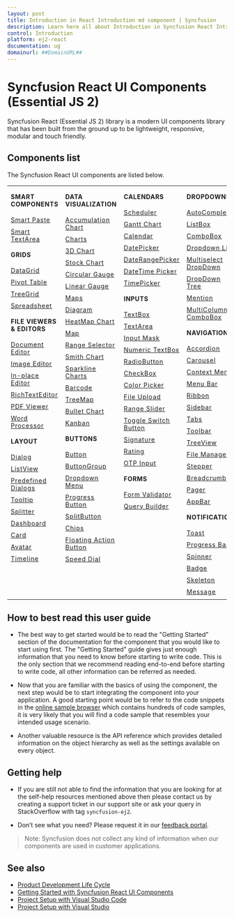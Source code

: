 ```yaml
---
layout: post
title: Introduction in React Introduction md component | Syncfusion
description: Learn here all about Introduction in Syncfusion React Introduction md component of Syncfusion Essential JS 2 and more.
control: Introduction 
platform: ej2-react
documentation: ug
domainurl: ##DomainURL##
---
```


# Syncfusion React UI Components (Essential JS 2)

Syncfusion React (Essential JS 2) library is a modern UI components library that has been built from the ground up to be lightweight, responsive, modular and touch friendly.

## Components list

The Syncfusion React UI components are listed below.

<style>

tr
{
border:0 !important;
}

td
{
border:0 !important;
vertical-align: top;
}

.controlanchorlink
{
text-decoration: none!important;
font-size: 14px!important;
text-align: left!important;
padding: 5px 0px;
letter-spacing: 1px;
}
.controlcategory
{
font-size: 14px!important;
text-align: left!important;
font-weight: bold!important;
letter-spacing: 0.7px;
}
}

</style>

<table id="table" style="border: 0px;">
<tbody>
<colgroup>
<col style="width: 25%">
<col style="width: 25%">
<col style="width: 25%">
<col style="width: 25%">
</colgroup>
</tbody>
<tr>
    <td>
        <div><p class="controlcategory">SMART COMPONENTS</p></div>
        <div class="controlanchorlink"><a target="_self" href="https://ej2.syncfusion.com/react/documentation/smart-paste-button/getting-started/">Smart Paste</a></div>
        <div class="controlanchorlink"><a target="_self" href="https://ej2.syncfusion.com/react/documentation/smart-textarea/getting-started/">Smart TextArea</a></div>
        <div><p class="controlcategory">GRIDS</p></div>
        <div class="controlanchorlink"><a target="_self" href="https://ej2.syncfusion.com/react/documentation/grid/getting-started/">DataGrid</a></div>
        <div class="controlanchorlink"><a target="_self" href="https://ej2.syncfusion.com/react/documentation/pivotview/getting-started/">Pivot Table</a></div>
        <div class="controlanchorlink"><a target="_self" href="https://ej2.syncfusion.com/react/documentation/treegrid/getting-started/">TreeGrid</a></div>
         <div class="controlanchorlink"><a target="_self" href="https://ej2.syncfusion.com/react/documentation/spreadsheet/getting-started/">Spreadsheet</a></div>
        <div><p class="controlcategory">FILE VIEWERS & EDITORS</p></div>
        <div class="controlanchorlink"><a target="_self" href="https://ej2.syncfusion.com/react/documentation/document-editor/getting-started">Document Editor</a></div>
        <div class="controlanchorlink"><a target="_self" href="https://ej2.syncfusion.com/react/documentation/image-editor/getting-started">Image Editor</a></div>
        <div class="controlanchorlink"><a target="_self" href="https://ej2.syncfusion.com/react/documentation/inplace-editor/getting-started/">In-place Editor</a></div>
        <div class="controlanchorlink"><a target="_self" href="https://ej2.syncfusion.com/react/documentation/rich-text-editor/getting-started/">RichTextEditor</a></div>
        <div class="controlanchorlink"><a target="_self" href="https://ej2.syncfusion.com/react/documentation/pdfviewer/getting-started/">PDF Viewer</a></div>
        <div class="controlanchorlink"><a target="_self" href="https://ej2.syncfusion.com/react/documentation/document-editor/getting-started/">Word Processor</a></div>
        <div><p class="controlcategory">LAYOUT</p></div>
        <div class="controlanchorlink"><a target="_self" href="https://ej2.syncfusion.com/react/documentation/dialog/getting-started/">Dialog</a></div>
        <div class="controlanchorlink"><a target="_self" href="https://ej2.syncfusion.com/react/documentation/listview/getting-started/">ListView</a></div>
        <div class="controlanchorlink"><a target="_self" href="https://ej2.syncfusion.com/react/documentation/predefined-dialogs/getting-started">Predefined Dialogs</a></div>
        <div class="controlanchorlink"><a target="_self" href="https://ej2.syncfusion.com/react/documentation/tooltip/getting-started/">Tooltip</a></div>
        <div class="controlanchorlink"><a target="_self" href="https://ej2.syncfusion.com/react/documentation/splitter/getting-started/">Splitter</a></div>
        <div class="controlanchorlink"><a target="_self" href="https://ej2.syncfusion.com/react/documentation/dashboard-layout/getting-started/">Dashboard</a></div>
        <div class="controlanchorlink"><a target="_self" href="https://ej2.syncfusion.com/react/documentation/card/getting-started/">Card</a></div>
        <div class="controlanchorlink"><a target="_self" href="https://ej2.syncfusion.com/react/documentation/avatar/getting-started/">Avatar</a></div>
        <div class="controlanchorlink"><a target="_self" href="https://ej2.syncfusion.com/react/documentation/timeline/getting-started">Timeline</a></div>
    </td>
    <td>
        <div><p class="controlcategory">DATA VISUALIZATION</p></div>
        <div class="controlanchorlink"><a target="_self" href="https://ej2.syncfusion.com/react/documentation/accumulation-chart/getting-started">Accumulation Chart</a></div>
        <div class="controlanchorlink"><a target="_self" href="https://ej2.syncfusion.com/react/documentation/chart/getting-started/">Charts</a></div>
        <div class="controlanchorlink"><a target="_self" href="https://ej2.syncfusion.com/react/documentation/3d-chart/getting-started">3D Chart</a></div>
        <div class="controlanchorlink"><a target="_self" href="https://ej2.syncfusion.com/react/documentation/stock-chart/getting-started/">Stock Chart</a></div>
        <div class="controlanchorlink"><a target="_self" href="https://ej2.syncfusion.com/react/documentation/circular-gauge/getting-started/">Circular Gauge</a></div>
        <div class="controlanchorlink"><a target="_self" href="https://ej2.syncfusion.com/react/documentation/linear-gauge/getting-started/">Linear Gauge</a></div>
        <div class="controlanchorlink"><a target="_self" href="https://ej2.syncfusion.com/react/documentation/maps/getting-started">Maps</a></div>
        <div class="controlanchorlink"><a target="_self" href="https://ej2.syncfusion.com/react/documentation/diagram/getting-started/">Diagram </a></div>
        <div class="controlanchorlink"><a target="_self" href="https://ej2.syncfusion.com/react/documentation/heatmap-chart/getting-started/">HeatMap Chart</a></div>
        <div class="controlanchorlink"><a target="_self" href="https://ej2.syncfusion.com/react/documentation/maps/getting-started/">Map</a></div>
        <div class="controlanchorlink"><a target="_self" href="https://ej2.syncfusion.com/react/documentation/range-navigator/getting-started/">Range Selector</a></div>
        <div class="controlanchorlink"><a target="_self" href="https://ej2.syncfusion.com/react/documentation/smithchart/getting-started/">Smith Chart</a></div>
        <div class="controlanchorlink"><a target="_self" href="https://ej2.syncfusion.com/react/documentation/sparkline/getting-started/">Sparkline Charts</a></div>
        <div class="controlanchorlink"><a target="_self" href="https://ej2.syncfusion.com/react/documentation/barcode/getting-started/">Barcode</a></div>
        <div class="controlanchorlink"><a target="_self" href="https://ej2.syncfusion.com/react/documentation/treemap/getting-started/">TreeMap</a></div>
        <div class="controlanchorlink"><a target="_self" href="https://ej2.syncfusion.com/react/documentation/bullet-chart/getting-started/">Bullet Chart</a></div>
        <div class="controlanchorlink"><a target="_self" href="https://ej2.syncfusion.com/react/documentation/kanban/getting-started/">Kanban</a></div>
        <div><p class="controlcategory">BUTTONS</p></div>
        <div class="controlanchorlink"><a target="_self" href="https://ej2.syncfusion.com/react/documentation/button/getting-started/">Button</a></div>
        <div class="controlanchorlink"><a target="_self" href="https://ej2.syncfusion.com/react/documentation/button-group/getting-started/">ButtonGroup</a></div>
        <div class="controlanchorlink"><a target="_self" href="https://ej2.syncfusion.com/react/documentation/drop-down-button/getting-started/">Dropdown Menu</a></div>
        <div class="controlanchorlink"><a target="_self" href="https://ej2.syncfusion.com/react/documentation/progress-button/getting-started/">Progress Button</a></div>
        <div class="controlanchorlink"><a target="_self" href="https://ej2.syncfusion.com/react/documentation/split-button/getting-started/">SplitButton</a></div>
        <div class="controlanchorlink"><a target="_self" href="https://ej2.syncfusion.com/react/documentation/chips/getting-started/">Chips</a></div>
        <div class="controlanchorlink"><a target="_self" href="https://ej2.syncfusion.com/react/documentation/floating-action-button/getting-started/">Floating Action Button</a></div>
        <div class="controlanchorlink"><a target="_self" href="https://ej2.syncfusion.com/react/documentation/speed-dial/getting-started/">Speed Dial</a></div>
    </td>
    <td>
        <div><p class="controlcategory">CALENDARS</p></div>
        <div class="controlanchorlink"><a target="_self" href="https://ej2.syncfusion.com/react/documentation/schedule/getting-started/">Scheduler</a></div>
        <div class="controlanchorlink"><a target="_self" href="https://ej2.syncfusion.com/react/documentation/gantt/getting-started/">Gantt Chart</a></div>
        <div class="controlanchorlink"><a target="_self" href="https://ej2.syncfusion.com/react/documentation/calendar/getting-started/">Calendar</a></div>
        <div class="controlanchorlink"><a target="_self" href="https://ej2.syncfusion.com/react/documentation/datepicker/getting-started/">DatePicker</a></div>
        <div class="controlanchorlink"><a target="_self" href="https://ej2.syncfusion.com/react/documentation/daterangepicker/getting-started/">DateRangePicker</a></div>
        <div class="controlanchorlink"><a target="_self" href="https://ej2.syncfusion.com/react/documentation/datetimepicker/getting-started/">DateTime Picker</a></div>
        <div class="controlanchorlink"><a target="_self" href="https://ej2.syncfusion.com/react/documentation/timepicker/getting-started/">TimePicker</a></div>
        <div><p class="controlcategory">INPUTS</p></div>
        <div class="controlanchorlink"><a target="_self" href="https://ej2.syncfusion.com/react/documentation/textbox/getting-started/">TextBox</a></div>
        <div class="controlanchorlink"><a target="_self" href="https://ej2.syncfusion.com/react/documentation/textarea/getting-started">TextArea</a></div>
        <div class="controlanchorlink"><a target="_self" href="https://ej2.syncfusion.com/react/documentation/maskedtextbox/getting-started/">Input Mask</a></div>
        <div class="controlanchorlink"><a target="_self" href="https://ej2.syncfusion.com/react/documentation/numerictextbox/getting-started/">Numeric TextBox</a></div>
        <div class="controlanchorlink"><a target="_self" href="https://ej2.syncfusion.com/react/documentation/radio-button/getting-started/">RadioButton</a></div>
        <div class="controlanchorlink"><a target="_self" href="https://ej2.syncfusion.com/react/documentation/check-box/getting-started/">CheckBox</a></div>
        <div class="controlanchorlink"><a target="_self" href="https://ej2.syncfusion.com/react/documentation/color-picker/getting-started/">Color Picker</a></div>
        <div class="controlanchorlink"><a target="_self" href="https://ej2.syncfusion.com/react/documentation/uploader/getting-started/">File Upload</a></div>
        <div class="controlanchorlink"><a target="_self" href="https://ej2.syncfusion.com/react/documentation/range-slider/getting-started/">Range Slider</a></div>
        <div class="controlanchorlink"><a target="_self" href="https://ej2.syncfusion.com/react/documentation/switch/getting-started/">Toggle Switch Button</a></div>
        <div class="controlanchorlink"><a target="_self" href="https://ej2.syncfusion.com/react/documentation/signature/getting-started/">Signature</a></div>
        <div class="controlanchorlink"><a target="_self" href="https://ej2.syncfusion.com/react/documentation/rating/getting-started/">Rating</a></div>
        <div class="controlanchorlink"><a target="_self" href="https://ej2.syncfusion.com/react/documentation/otp-input/getting-started">OTP Input</a></div>
        <div><p class="controlcategory">FORMS</p></div>
        <div class="controlanchorlink"><a target="_self" href="https://ej2.syncfusion.com/react/documentation/form-validator/validation-rules/">Form Validator</a></div>
        <div class="controlanchorlink"><a target="_self" href="https://ej2.syncfusion.com/react/documentation/query-builder/getting-started/">Query Builder</a></div>
    </td>
    <td>
        <div><p class="controlcategory">DROPDOWNS</p></div>
        <div class="controlanchorlink"><a target="_self" href="https://ej2.syncfusion.com/react/documentation/auto-complete/getting-started/">AutoComplete</a></div>
        <div class="controlanchorlink"><a target="_self" href="https://ej2.syncfusion.com/react/documentation/list-box/getting-started/">ListBox</a></div>
        <div class="controlanchorlink"><a target="_self" href="https://ej2.syncfusion.com/react/documentation/combo-box/getting-started/">ComboBox</a></div>
        <div class="controlanchorlink"><a target="_self" href="https://ej2.syncfusion.com/react/documentation/drop-down-list/getting-started/">Dropdown List</a></div>
        <div class="controlanchorlink"><a target="_self" href="https://ej2.syncfusion.com/react/documentation/multi-select/getting-started/">Multiselect DropDown</a></div>
        <div class="controlanchorlink"><a target="_self" href="https://ej2.syncfusion.com/react/documentation/drop-down-tree/getting-started/">DropDown Tree</a></div>
        <div class="controlanchorlink"><a target="_self" href="https://ej2.syncfusion.com/react/documentation/mention/getting-started/">Mention</a></div>
        <div class="controlanchorlink"><a target="_self" href="https://ej2.syncfusion.com/react/documentation/multicolumn-combobox/getting-started">MultiColumn ComboBox</a></div>
        <div><p class="controlcategory">NAVIGATION</p></div>
        <div class="controlanchorlink"><a target="_self" href="https://ej2.syncfusion.com/react/documentation/accordion/getting-started/">Accordion</a></div>
        <div class="controlanchorlink"><a target="_self" href="https://ej2.syncfusion.com/react/documentation/carousel/getting-started/">Carousel</a></div>
        <div class="controlanchorlink"><a target="_self" href="https://ej2.syncfusion.com/react/documentation/context-menu/getting-started/">Context Menu</a></div>
        <div class="controlanchorlink"><a target="_self" href="https://ej2.syncfusion.com/react/documentation/menu/getting-started/">Menu Bar</a></div>
        <div class="controlanchorlink"><a target="_self" href="https://ej2.syncfusion.com/react/documentation/ribbon/getting-started">Ribbon</a></div>
        <div class="controlanchorlink"><a target="_self" href="https://ej2.syncfusion.com/react/documentation/sidebar/getting-started/">Sidebar</a></div>
        <div class="controlanchorlink"><a target="_self" href="https://ej2.syncfusion.com/react/documentation/tab/getting-started/">Tabs</a></div>
        <div class="controlanchorlink"><a target="_self" href="https://ej2.syncfusion.com/react/documentation/toolbar/getting-started/">Toolbar</a></div>
        <div class="controlanchorlink"><a target="_self" href="https://ej2.syncfusion.com/react/documentation/treeview/getting-started/">TreeView</a></div>
        <div class="controlanchorlink"><a target="_self" href="https://ej2.syncfusion.com/react/documentation/file-manager/getting-started/">File Manager</a></div>
        <div class="controlanchorlink"><a target="_self" href="https://ej2.syncfusion.com/react/documentation/stepper/getting-started">Stepper</a></div>
        <div class="controlanchorlink"><a target="_self" href="https://ej2.syncfusion.com/react/documentation/breadcrumb/getting-started/">Breadcrumb</a></div>
        <div class="controlanchorlink"><a target="_self" href="https://ej2.syncfusion.com/react/documentation/pager/getting-started/">Pager</a></div>
        <div class="controlanchorlink"><a target="_self" href="https://ej2.syncfusion.com/react/documentation/appbar/getting-started/">AppBar</a></div>
        <div><p class="controlcategory">NOTIFICATION</p></div>
        <div class="controlanchorlink"><a target="_self" href="https://ej2.syncfusion.com/react/documentation/toast/getting-started/">Toast</a></div>
        <div class="controlanchorlink"><a target="_self" href="https://ej2.syncfusion.com/react/documentation/progress-bar/getting-started/">Progress Bar</a></div>
        <div class="controlanchorlink"><a target="_self" href="https://ej2.syncfusion.com/react/documentation/spinner/getting-started/">Spinner</a></div>
        <div class="controlanchorlink"><a target="_self" href="https://ej2.syncfusion.com/react/documentation/badge/getting-started/">Badge</a></div>
        <div class="controlanchorlink"><a target="_self" href="https://ej2.syncfusion.com/react/documentation/skeleton/getting-started/">Skeleton</a></div>
        <div class="controlanchorlink"><a target="_self" href="https://ej2.syncfusion.com/react/documentation/message/getting-started/">Message</a></div>
    </td>
</tr>
</table>

## How to best read this user guide

* The best way to get started would be to read the "Getting Started" section
of the documentation for the component that you would like to start using first.
The "Getting Started" guide gives just enough information that you need to know
before starting to write code. This is the only section that we recommend reading
end-to-end before starting to write code, all other information can be referred as needed.

* Now that you are familiar with the basics of using the component, the next
step would be to start integrating the component into your application.
A good starting point would be to refer to the code snippets in the
[online sample browser](http://ej2.syncfusion.com/react/demos/) which contains
hundreds of code samples, it is very likely that you will find a code sample that
resembles your intended usage scenario.

* Another valuable resource is the API reference which provides detailed information
on the object hierarchy as well as the settings available on every object.

## Getting help

* If you are still not able to find the information that you are looking for at the
self-help resources mentioned above then please contact us by creating a support
ticket in our support site or ask your query in StackOverflow with tag `syncfusion-ej2`.

* Don’t see what you need? Please request it in our [feedback portal](https://www.syncfusion.com/feedback/react).

>Note: Syncfusion does not collect any kind of information when our components are used in customer applications.

## See also

* [Product Development Life Cycle](https://www.syncfusion.com/support/product-lifecycle/)
* [Getting Started with Syncfusion React UI Components](https://ej2.syncfusion.com/react/documentation/getting-started/quick-start/)
* [Project Setup with Visual Studio Code](https://ej2.syncfusion.com/react/documentation/visual-studio-code-integration/create-project/)
* [Project Setup with Visual Studio](https://ej2.syncfusion.com/react/documentation/visual-studio-integration/overview/)
